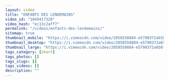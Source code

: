 ```yaml
---
layout: video
title: "ENFANTS DES LENDEMAINS"
video_id: "1049417328"
video_hash: "ec13c2aff7"
permalink: "/videos/enfants-des-lendemains/"
sitemap: true
thumbnail_mobile: "https://i.vimeocdn.com/video/2058550884-e5790372a658fb9dc85f13b86aabd701b0b9bec1c8a3dc4070ec1d097dc84615-d_640x360?&r=pad&region=us"
thumbnail_desktop: "https://i.vimeocdn.com/video/2058550884-e5790372a658fb9dc85f13b86aabd701b0b9bec1c8a3dc4070ec1d097dc84615-d_960x540?&r=pad&region=us"
thumbnail_large: "https://i.vimeocdn.com/video/2058550884-e5790372a658fb9dc85f13b86aabd701b0b9bec1c8a3dc4070ec1d097dc84615-d_1280x720?&r=pad&region=us"
tags_category: [short]
tags_photos: []
tags_slugs: []
tags_videos: []
description: ""
---
```

